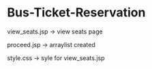 # Bus-Ticket-Reservation

view_seats.jsp -> view seats page

proceed.jsp -> arraylist created

style.css -> syle for view_seats.jsp
